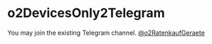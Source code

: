 # o2DevicesOnly2Telegram

You may join the existing Telegram channel.
[@o2RatenkaufGeraete](https://t.me/o2RatenkaufGeraete)